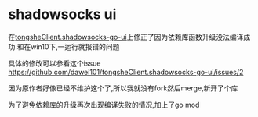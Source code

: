 
shadowsocks ui
======================
在[tongsheClient.shadowsocks-go-ui](https://github.com/dawei101/tongsheClient.shadowsocks-go-ui)上修正了因为依赖库函数升级没法编译成功
和在win10下,一运行就报错的问题

具体的修改可以参看这个issue https://github.com/dawei101/tongsheClient.shadowsocks-go-ui/issues/2

因为原作者好像已经不维护这个了,所以我就没有fork然后merge,新开了个库

为了避免依赖库的升级再次出现编译失败的情况,加上了go mod
